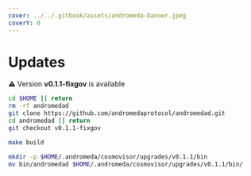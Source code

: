 ```yaml
---
cover: ../../.gitbook/assets/andromeda-banner.jpeg
coverY: 0
---
```


# Updates

⚠️ Version **v0.1.1-fixgov** is available

```bash
cd $HOME || return
rm -rf andromedad
git clone https://github.com/andromedaprotocol/andromedad.git
cd andromedad || return
git checkout v0.1.1-fixgov

make build

mkdir -p $HOME/.andromeda/cosmovisor/upgrades/v0.1.1/bin
mv bin/andromedad $HOME/.andromeda/cosmovisor/upgrades/v0.1.1/bin/
```
